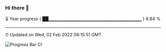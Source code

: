 ### Hi there 👋

⏳ Year progress { ██▁▁▁▁▁▁▁▁▁▁▁▁▁▁▁▁▁▁▁▁▁▁▁▁▁▁▁▁ } 8.84 %

---

⏰ Updated on Wed, 02 Feb 2022 06:15:51 GMT

![Progress Bar CI](https://github.com/liununu/liununu/workflows/Progress%20Bar%20CI/badge.svg)

